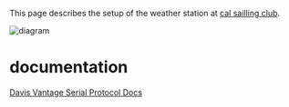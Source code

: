 This page describes the setup of the weather station at [cal sailling club](http://cal-sailing.org).

![diagram](../raw/master/weather-station.dot.png)

# documentation

[Davis Vantage Serial Protocol Docs](http://www.davisnet.com/support/weather/download/VantageSerialProtocolDocs_v261.pdf)
